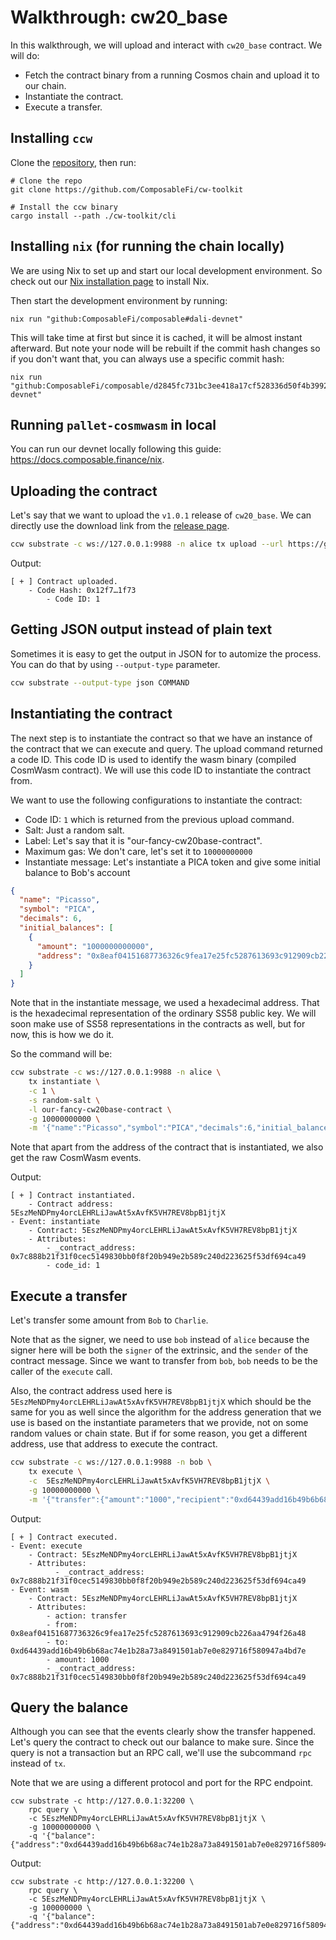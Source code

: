 # Walkthrough: cw20_base

In this walkthrough, we will upload and interact with `cw20_base` contract. We will do:
* Fetch the contract binary from a running Cosmos chain and upload it to our chain.
* Instantiate the contract.
* Execute a transfer.

## Installing `ccw`

Clone the [repository](https://github.com/ComposableFi/cw-toolkit), then run:

```
# Clone the repo
git clone https://github.com/ComposableFi/cw-toolkit

# Install the ccw binary
cargo install --path ./cw-toolkit/cli
```

## Installing `nix` (for running the chain locally)

We are using Nix to set up and start our local development environment. So check out our 
[Nix installation page](https://docs.composable.finance/nix/install) to install Nix.

Then start the development environment by running:

```
nix run "github:ComposableFi/composable#dali-devnet"
```

This will take time at first but since it is cached, it will be almost instant afterward. But note your node will be rebuilt
if the commit hash changes so if you don't want that, you can always use a specific commit hash:

```
nix run "github:ComposableFi/composable/d2845fc731bc3ee418a17cf528336d50f4b39924#dali-devnet"
```

## Running `pallet-cosmwasm` in local

You can run our devnet locally following this guide: https://docs.composable.finance/nix.

## Uploading the contract

Let's say that we want to upload the `v1.0.1` release of `cw20_base`. We can directly use the download link
from the [release page](https://github.com/CosmWasm/cw-plus/releases).

```sh
ccw substrate -c ws://127.0.0.1:9988 -n alice tx upload --url https://github.com/CosmWasm/cw-plus/releases/download/v1.0.1/cw20_base.wasm
```

Output:

```
[ + ] Contract uploaded.
    - Code Hash: 0x12f7…1f73
        - Code ID: 1
```

## Getting JSON output instead of plain text

Sometimes it is easy to get the output in JSON for to automize the process. You can do that by using `--output-type` parameter.

```sh
ccw substrate --output-type json COMMAND
```

## Instantiating the contract

The next step is to instantiate the contract so that we have an instance of the contract that we can execute and query. The upload command returned a code ID. This code
ID is used to identify the wasm binary (compiled CosmWasm contract). We will use this code ID to instantiate the contract from.

We want to use the following configurations to instantiate the contract:

- Code ID: `1` which is returned from the previous upload command.
- Salt: Just a random salt.
- Label: Let's say that it is "our-fancy-cw20base-contract".
- Maximum gas: We don't care, let's set it to `10000000000`
- Instantiate message: Let's instantiate a PICA token and give some initial balance to Bob's account
```json
{
  "name": "Picasso",
  "symbol": "PICA",
  "decimals": 6,
  "initial_balances": [
    {
      "amount": "1000000000000",
      "address": "0x8eaf04151687736326c9fea17e25fc5287613693c912909cb226aa4794f26a48"
    }
  ]
}
```

Note that in the instantiate message, we used a hexadecimal address. That is the hexadecimal representation of the ordinary SS58 public key. We will soon
make use of SS58 representations in the contracts as well, but for now, this is how we do it.

So the command will be:
```sh
ccw substrate -c ws://127.0.0.1:9988 -n alice \
    tx instantiate \
    -c 1 \
    -s random-salt \
    -l our-fancy-cw20base-contract \
    -g 10000000000 \
    -m '{"name":"Picasso","symbol":"PICA","decimals":6,"initial_balances":[{"amount":"1000000000000","address":"0x8eaf04151687736326c9fea17e25fc5287613693c912909cb226aa4794f26a48"}]}'
```

Note that apart from the address of the contract that is instantiated, we also get the raw CosmWasm events.

Output:
```
[ + ] Contract instantiated.
    - Contract address: 5EszMeNDPmy4orcLEHRLiJawAt5xAvfK5VH7REV8bpB1jtjX
- Event: instantiate
    - Contract: 5EszMeNDPmy4orcLEHRLiJawAt5xAvfK5VH7REV8bpB1jtjX
    - Attributes:
        - _contract_address: 0x7c888b21f31f0cec5149830bb0f8f20b949e2b589c240d223625f53df694ca49
        - code_id: 1
```

## Execute a transfer

Let's transfer some amount from `Bob` to `Charlie`.

Note that as the signer, we need to use `bob` instead of `alice` because the signer here will be both the `signer` of the extrinsic, and the `sender`
of the contract message. Since we want to transfer from `bob`, `bob` needs to be the caller of the `execute` call.

Also, the contract address used here is `5EszMeNDPmy4orcLEHRLiJawAt5xAvfK5VH7REV8bpB1jtjX` which should be the same for you as well since the algorithm for the address
generation that we use is based on the instantiate parameters that we provide, not on some random values or chain state. But if for some reason, you get a different
address, use that address to execute the contract.

```sh
ccw substrate -c ws://127.0.0.1:9988 -n bob \
    tx execute \
    -c  5EszMeNDPmy4orcLEHRLiJawAt5xAvfK5VH7REV8bpB1jtjX \
    -g 10000000000 \
    -m '{"transfer":{"amount":"1000","recipient":"0xd64439add16b49b6b68ac74e1b28a73a8491501ab7e0e829716f580947a4bd7e"}}'
```

Output:
```
[ + ] Contract executed.
- Event: execute
    - Contract: 5EszMeNDPmy4orcLEHRLiJawAt5xAvfK5VH7REV8bpB1jtjX
    - Attributes:
          - _contract_address: 0x7c888b21f31f0cec5149830bb0f8f20b949e2b589c240d223625f53df694ca49
- Event: wasm
    - Contract: 5EszMeNDPmy4orcLEHRLiJawAt5xAvfK5VH7REV8bpB1jtjX
    - Attributes:
        - action: transfer
        - from: 0x8eaf04151687736326c9fea17e25fc5287613693c912909cb226aa4794f26a48
        - to: 0xd64439add16b49b6b68ac74e1b28a73a8491501ab7e0e829716f580947a4bd7e
        - amount: 1000
        - _contract_address: 0x7c888b21f31f0cec5149830bb0f8f20b949e2b589c240d223625f53df694ca49
```
  
  
## Query the balance

Although you can see that the events clearly show the transfer happened. Let's query the contract to check out our balance to make sure. Since the query is not a transaction
but an RPC call, we'll use the subcommand `rpc` instead of `tx`.

Note that we are using a different protocol and port for the RPC endpoint.

```
ccw substrate -c http://127.0.0.1:32200 \
    rpc query \
    -c 5EszMeNDPmy4orcLEHRLiJawAt5xAvfK5VH7REV8bpB1jtjX \
    -g 10000000000 \
    -q '{"balance":{"address":"0xd64439add16b49b6b68ac74e1b28a73a8491501ab7e0e829716f580947a4bd7e"}}'
```

Output:
```
ccw substrate -c http://127.0.0.1:32200 \
    rpc query \
    -c 5EszMeNDPmy4orcLEHRLiJawAt5xAvfK5VH7REV8bpB1jtjX \
    -g 100000000 \
    -q '{"balance":{"address":"0xd64439add16b49b6b68ac74e1b28a73a8491501ab7e0e829716f580947a4bd7e"}}'
```